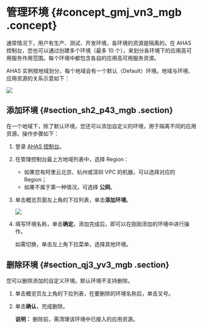 # 管理环境 {#concept_gmj_vn3_mgb .concept}

通常情况下，用户有生产、测试、开发环境，各环境的资源是隔离的。在 AHAS 控制台，您也可以通过创建多个环境（最多 10 个），来划分各环境下的应用高可用服务作用范围。每个环境中都包含各自的应用高可用服务资源。

AHAS 实例按地域划分，每个地域会有一个默认（Default）环境。地域与环境、应用资源的关系示意如下：

![](https://aliware-images.oss-cn-hangzhou.aliyuncs.com/ahas/dg_env.png) 

## 添加环境 {#section_sh2_p43_mgb .section}

在一个地域下，除了默认环境，您还可以添加自定义的环境，用于隔离不同的应用资源。操作步骤如下：

1.  登录 [AHAS 控制台](https://ahas.console.aliyun.com/)。
2.  在管理控制台最上方地域列表中，选择 Region：
    -   如果您有阿里云北京、杭州或深圳 VPC 的机器，可以选择对应的 Region；
    -   如果不属于第一种情况，可选择 **公网**。
3.  单击概览页面左上角的下拉列表，单击**添加环境**。

    ![](https://aliware-images.oss-cn-hangzhou.aliyuncs.com/ahas/sc_env_selection.png) 

4.  填写环境名称，单击**确定**。添加完成后，即可以在刚刚添加的环境中进行操作。

    如需切换，单击左上角下拉菜单，选择其他环境。


## 删除环境 {#section_qj3_yv3_mgb .section}

您可以删除添加的自定义环境。默认环境不支持删除。

1.  单击概览页左上角的下拉列表，在要删除的环境名称后，单击叉号。
2.  单击**确认**，完成删除。

    **说明：** 删除前，需清理该环境中已接入的应用资源。


